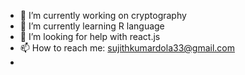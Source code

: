 
- 🔭 I’m currently working on cryptography
- 🌱 I’m currently learning R language
- 🤔 I’m looking for help with react.js
- 📫 How to reach me: sujithkumardola33@gmail.com
-
